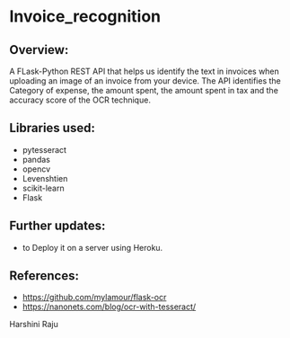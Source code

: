 # Invoice_recognition

## Overview:
A FLask-Python REST API that helps us identify the text in invoices when uploading an image of an invoice from your device. The API identifies the Category of expense, the amount spent, the amount spent in tax and the accuracy score of the OCR technique.

## Libraries used:
- pytesseract
- pandas
- opencv
- Levenshtien
- scikit-learn
- Flask


## Further updates:
- to Deploy it on a server using Heroku.

## References:
- https://github.com/mylamour/flask-ocr
- https://nanonets.com/blog/ocr-with-tesseract/



Harshini Raju
